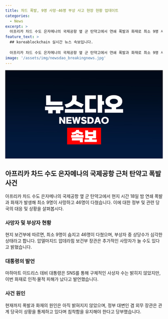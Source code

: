 ```yaml
---
title: 차드 폭발, 9명 사망·46명 부상 사고 현장 현황 업데이트
categories:
  - News
excerpt: >
  아프리카 차드 수도 은자메나의 국제공항 옆 군 탄약고에서 연쇄 폭발과 화재로 최소 9명 사망, 46명 부상. 부상자 중 상태 심각한 사람 많아 사망자 증가 우려. 대통령은 피해 발생 밝혀 화재 원인 미상. 당국은 상황 통제하고 안전에 주의 요청. (150자)
feature_text: >
  ## koreablockchain 실시간 뉴스 속보입니다.

  아프리카 차드 수도 은자메나의 국제공항 옆 군 탄약고에서 연쇄 폭발과 화재로 최소 9명 사망, 46명 부상. 부상자 중 상태 심각한 사람 많아 사망자 증가 우려. 대통령은 피해 발생 밝혀 화재 원인 미상. 당국은 상황 통제하고 안전에 주의 요청. (150자)
image: '/assets/img/newsdao_breakingnews.jpg'
---
```


<p><img src="/assets/img/newsdao_breakingnews.jpg" alt="koreablockchain 속보" /></p>

<h2 data-ke-size="size26">아프리카 차드 수도 은자메나의 국제공항 근처 탄약고 폭발 사건</h2>

<p data-ke-size="size16">아프리카 차드 수도 은자메나의 국제공항 옆 군 탄약고에서 현지 시간 18일 밤 연쇄 폭발과 화재가 발생해 최소 9명이 사망하고 46명이 다쳤습니다. 이에 대한 정부 및 관련 당국의 대응 및 상황을 살펴봅시다.</p>

<h3>사망자 및 부상자 현황</h3>

<p data-ke-size="size16">현지 보건부에 따르면, 최소 9명이 숨지고 46명이 다쳤으며, 부상자 중 상당수가 심각한 상태라고 합니다. 압델마지드 압데라힘 보건부 장관은 추가적인 사망자가 늘 수도 있다고 밝혔습니다.</p>

<h3>대통령의 발언</h3>

<p data-ke-size="size16">마하마트 이드리스 데비 대통령은 SNS를 통해 구체적인 사상자 수는 밝히지 않았지만, 이번 화재로 인적·물적 피해가 났다고 발언했습니다.</p>

<h3>사건 원인</h3>

<p data-ke-size="size16">현재까지 폭발과 화재의 원인은 아직 밝혀지지 않았으며, 정부 대변인 겸 외무 장관은 관계 당국이 상황을 통제하고 있다며 침착함을 유지해야 한다고 당부했습니다.</p>

